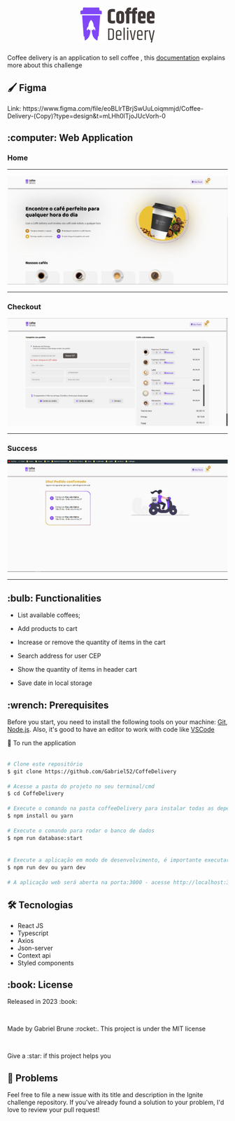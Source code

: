 <h1 align="center">
    <img alt="Logo" title="Logo" src="src/assets/logo.svg">
</h1>
  
  Coffee delivery is an application to sell coffee , this [documentation](https://efficient-sloth-d85.notion.site/Desafio-02-Coffee-Delivery-30e42a21fdb44b09a85244fc2c3dbdf9) explains more about this challenge

 <h2>&#128396; Figma</h2>
  <p>Link: <a> https://www.figma.com/file/eoBLlrTBrjSwUuLoiqmmjd/Coffee-Delivery-(Copy)?type=design&t=mLHh0lTjoJUcVorh-0</a></p>
 <h2>:computer: Web Application</h2>

 <h3>Home</h3>
<hr>
 <img alt="Home" title="Home" src="src/assets/home.png">
 <hr>
<h3>Checkout</h3>
 <img alt="checkout" title="Checkout" src="src/assets/checkout.png">
<hr>
<h3>Success</h3>
 <img alt="success" title="Success" src="src/assets/success.png">
<hr>

<h2> :bulb: Functionalities</h2>

* List available coffees;

* Add products to cart 

* Increase or remove the quantity of items in the cart

* Search address for user CEP

* Show the quantity of items in header cart

* Save date in local storage

<h2> :wrench: Prerequisites</h2>

 Before you start, you need to install the following tools on your machine:
[Git](https://git-scm.com), [Node.js](https://nodejs.org/en/). Also, it's good to have an editor to work with code like [VSCode](https://code.visualstudio.com/)

:rocket: To run the application

  ```bash

# Clone este repositório
$ git clone https://github.com/Gabriel52/CoffeDelivery

# Acesse a pasta do projeto no seu terminal/cmd
$ cd CoffeDelivery

# Execute o comando na pasta coffeeDelivery para instalar todas as dependências
$ npm install ou yarn

# Execute o comando para rodar o banco de dados
$ npm run database:start


# Execute a aplicação em modo de desenvolvimento, é importante executar este comando
$ npm run dev ou yarn dev

# A aplicação web será aberta na porta:3000 - acesse http://localhost:3000

 ```

## 🛠 Tecnologias
* React JS
* Typescript
* Axios
* Json-server
* Context api
* Styled components

<h2> :book: License </h2>
<p>Released in 2023 :book:</p></br>
<p>Made by Gabriel Brune :rocket:. This project is under the MIT license</p></br>
<p>Give a :star: if this project helps you</p>

<h2> 🐛 Problems</h2
<p>Feel free to file a new issue with its title and description in the Ignite challenge repository. If you've already found a solution to your problem, I'd love to review your pull request!</p>
